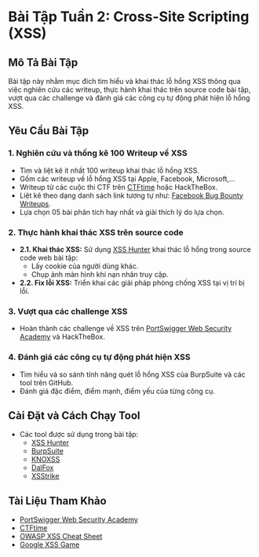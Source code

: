# Bài Tập Tuần 2: Cross-Site Scripting (XSS)

## Mô Tả Bài Tập
Bài tập này nhằm mục đích tìm hiểu và khai thác lỗ hổng XSS thông qua việc nghiên cứu các writeup, thực hành khai thác trên source code bài tập, vượt qua các challenge và đánh giá các công cụ tự động phát hiện lỗ hổng XSS.

## Yêu Cầu Bài Tập

### 1. Nghiên cứu và thống kê 100 Writeup về XSS
- Tìm và liệt kê ít nhất 100 writeup khai thác lỗ hổng XSS.
- Gồm các writeup về lỗ hổng XSS tại Apple, Facebook, Microsoft,...
- Writeup từ các cuộc thi CTF trên [CTFtime](https://ctftime.org/) hoặc HackTheBox.
- Liệt kê theo dạng danh sách link tương tự như: [Facebook Bug Bounty Writeups](https://github.com/jaiswalakshansh/Facebook-BugBounty-Writeups).
- Lựa chọn 05 bài phân tích hay nhất và giải thích lý do lựa chọn.

### 2. Thực hành khai thác XSS trên source code
- **2.1. Khai thác XSS:** Sử dụng [XSS Hunter](https://xsshunter.com/) khai thác lỗ hổng trong source code web bài tập:
  - Lấy cookie của người dùng khác.
  - Chụp ảnh màn hình khi nạn nhân truy cập.
- **2.2. Fix lỗi XSS:** Triển khai các giải pháp phòng chống XSS tại vị trí bị lỗi.

### 3. Vượt qua các challenge XSS
- Hoàn thành các challenge về XSS trên [PortSwigger Web Security Academy](https://portswigger.net/web-security) và HackTheBox.

### 4. Đánh giá các công cụ tự động phát hiện XSS
- Tìm hiểu và so sánh tính năng quét lỗ hổng XSS của BurpSuite và các tool trên GitHub.
- Đánh giá đặc điểm, điểm mạnh, điểm yếu của từng công cụ.

## Cài Đặt và Cách Chạy Tool
- Các tool được sử dụng trong bài tập:
  - [XSS Hunter](https://xsshunter.com/)
  - [BurpSuite](https://portswigger.net/burp)
  - [KNOXSS](https://knoxss.me/)
  - [DalFox](https://github.com/hahwul/dalfox)
  - [XSStrike](https://github.com/s0md3v/XSStrike)

## Tài Liệu Tham Khảo
- [PortSwigger Web Security Academy](https://portswigger.net/web-security)
- [CTFtime](https://ctftime.org/)
- [OWASP XSS Cheat Sheet](https://cheatsheetseries.owasp.org/cheatsheets/Cross_Site_Scripting_Prevention_Cheat_Sheet.html)
- [Google XSS Game](https://xss-game.appspot.com/)

